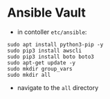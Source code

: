 # Ansible Vault
- in contoller `etc/ansible`:
```linux
sudo apt install python3-pip -y
sudo pip3 install awscli
sudo pip3 install boto boto3
sudo apt-get update -y
sudo mkdir group_vars
sudo mkdir all
```
- navigate to the `all` directory